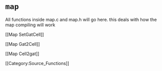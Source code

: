 # `map`

All functions inside map.c and map.h will go here. this deals with how the map compiling will work

[[Map SetGatCell]]

[[Map Gat2Cell]]

[[Map Cell2gat]]

[[Category:Source_Functions]]
